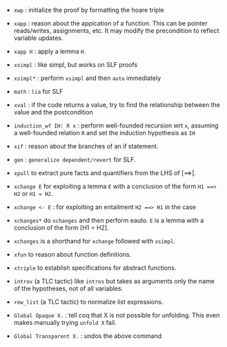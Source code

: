 

- `xwp` : initialize the proof by formatting the hoare triple
- `xapp` : reason about the appication of a function. This can be pointer reads/writes, assignments, etc. It may modify the precondition to reflect variable updates.
- `xapp H` : apply a lemma `H`.
- `xsimpl` : like simpl, but works on SLF proofs
- `xsimpl*` : perform `xsimpl` and then `auto` immediately
- `math` : `lia` for SLF
- `xval` : if the code returns a value, try to find the relationship between the value and the postcondition

- `induction_wf IH: R x` : perform well-founded recursion wrt `x`, assuming a well-founded relation `R` and set the induction hypothesis as `IH`

- `xif` : reason about the branches of an if statement.
- `gen` : `generalize dependent/revert` for SLF.


- `xpull` to extract pure facts and quantifiers from the LHS of [==>].
- `xchange E` for exploiting a lemma `E` with a conclusion of the form `H1 ==> H2` or `H1 = H2`.
- `xchange <- E` :  for exploiting an entailment `H2 ==> H1` in the case
- `xchanges*` do `xchanges` and then perform eauto.
`E` is a lemma with a conclusion of the form [H1 = H2].
- `xchanges` is a shorthand for `xchange` followed with `xsimpl`.
- `xfun` to reason about function definitions.
- `xtriple` to establish specifications for abstract functions.
- `introv` (a TLC tactic) like `intros` but takes as arguments only the name of the hypotheses, not of all variables.
- `rew_list` (a TLC tactic) to normalize list expressions.

- `Global Opaque X.` : tell coq that X is not possible for unfolding. This even makes manually trying `unfold X` fail.
- ``Global Transparent X.`` : undos the above command